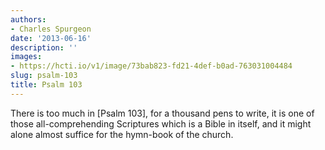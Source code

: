 ```yaml
---
authors:
- Charles Spurgeon
date: '2013-06-16'
description: ''
images:
- https://hcti.io/v1/image/73bab823-fd21-4def-b0ad-763031004484
slug: psalm-103
title: Psalm 103
---
```


There is too much in [Psalm 103], for a thousand pens to write, it is one of those all-comprehending Scriptures which is a Bible in itself, and it might alone almost suffice for the hymn-book of the church.